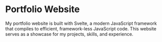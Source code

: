 # Portfolio Website

My portfolio website is built with Svelte, a modern JavaScript framework that compiles to efficient, framework-less JavaScript code. This website serves as a showcase for my projects, skills, and experience.
